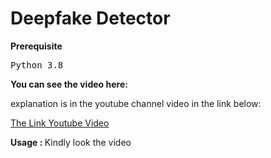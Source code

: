 # Deepfake Detector

<b>Prerequisite</b>
<pre>
Python 3.8 
</pre>
<b>You can see the video here:</b>

explanation is in the youtube channel video in the link below:

[The Link Youtube Video](https://www.youtube.com)

<b>  Usage : </b>
Kindly look the video 

